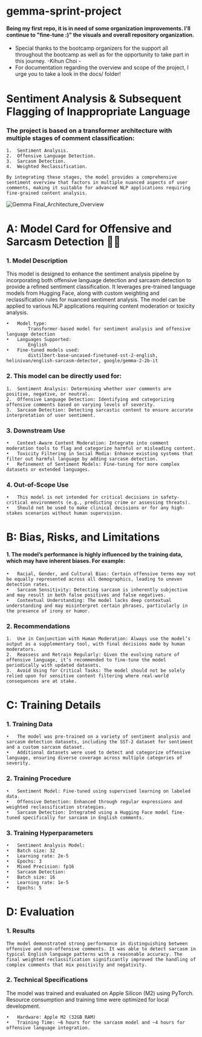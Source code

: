 # gemma-sprint-project


#### Being my first repo, it is in need of some organization improvements. I'll continue to "fine-tune :)" the visuals and overall repository organization. 

  - Special thanks to the bootcamp organizers for the support all throughout the bootcamp as well as for the opportunity to take part in this journey. -Kihun Choi -
  - For documentation regarding the overview and scope of the project, I urge you to take a look in the docs/ folder!



# Sentiment Analysis &amp; Subsequent Flagging of Inappropriate Language


### The project is based on a transformer architecture with multiple stages of comment classification:

	1.	Sentiment Analysis.
	2.	Offensive Language Detection.
	3.	Sarcasm Detection.
	4.	Weighted Reclassification.

    By integrating these stages, the model provides a comprehensive sentiment overview that factors in multiple nuanced aspects of user comments, making it suitable for advanced NLP applications requiring fine-grained content analysis.
     

![Gemma  Final_Architecture_Overview](https://github.com/user-attachments/assets/ed02ac3c-35f4-4a6b-a6e1-57bef0530617)



# A: Model Card for Offensive and Sarcasm Detection 📢💬

### 1. Model Description
This model is designed to enhance the sentiment analysis pipeline by incorporating both offensive language detection and sarcasm detection to provide a refined sentiment classification. It leverages pre-trained language models from Hugging Face, along with custom weighting and reclassification rules for nuanced sentiment analysis. The model can be applied to various NLP applications requiring content moderation or toxicity analysis.

	•	Model type: 
	        Transformer-based model for sentiment analysis and offensive language detection
	•	Languages Supported: 
	        English
	•	Fine-tuned models used: 
	        distilbert-base-uncased-finetuned-sst-2-english, helinivan/english-sarcasm-detector, google/gemma-2-2b-it

### 2. This model can be directly used for:

	1.	Sentiment Analysis: Determining whether user comments are positive, negative, or neutral.
	2.	Offensive Language Detection: Identifying and categorizing offensive comments based on varying levels of severity.
	3.	Sarcasm Detection: Detecting sarcastic content to ensure accurate interpretation of user sentiment.

### 3. Downstream Use

	•	Context-Aware Content Moderation: Integrate into comment moderation tools to flag and categorize harmful or misleading content.
	•	Toxicity Filtering in Social Media: Enhance existing systems that filter out harmful language by adding sarcasm detection.
	•	Refinement of Sentiment Models: Fine-tuning for more complex datasets or extended languages.

### 4. Out-of-Scope Use

	•	This model is not intended for critical decisions in safety-critical environments (e.g., predicting crime or assessing threats).
	•	Should not be used to make clinical decisions or for any high-stakes scenarios without human supervision.

# B: Bias, Risks, and Limitations

#### 1. The model’s performance is highly influenced by the training data, which may have inherent biases. For example:

	•	Racial, Gender, and Cultural Bias: Certain offensive terms may not be equally represented across all demographics, leading to uneven detection rates.
	•	Sarcasm Sensitivity: Detecting sarcasm is inherently subjective and may result in both false positives and false negatives.
	•	Contextual Understanding: The model lacks deep contextual understanding and may misinterpret certain phrases, particularly in the presence of irony or humor.

### 2. Recommendations

	1.	Use in Conjunction with Human Moderation: Always use the model’s output as a supplementary tool, with final decisions made by human moderators.
	2.	Reassess and Retrain Regularly: Given the evolving nature of offensive language, it’s recommended to fine-tune the model periodically with updated datasets.
	3.	Avoid Using for Critical Tasks: The model should not be solely relied upon for sensitive content filtering where real-world consequences are at stake.


# C: Training Details
### 1. Training Data

	•	The model was pre-trained on a variety of sentiment analysis and sarcasm detection datasets, including the SST-2 dataset for sentiment and a custom sarcasm dataset.
	•	Additional datasets were used to detect and categorize offensive language, ensuring diverse coverage across multiple categories of severity.

### 2. Training Procedure

	•	Sentiment Model: Fine-tuned using supervised learning on labeled data.
	•	Offensive Detection: Enhanced through regular expressions and weighted reclassification strategies.
	•	Sarcasm Detection: Integrated using a Hugging Face model fine-tuned specifically for sarcasm in English comments.

### 3. Training Hyperparameters

	•	Sentiment Analysis Model:
	•	Batch size: 32
	•	Learning rate: 2e-5
	•	Epochs: 3
	•	Mixed Precision: fp16
	•	Sarcasm Detection:
	•	Batch size: 16
	•	Learning rate: 1e-5
	•	Epochs: 5


# D: Evaluation
### 1. Results

    The model demonstrated strong performance in distinguishing between offensive and non-offensive comments. It was able to detect sarcasm in typical English language patterns with a reasonable accuracy. The final weighted reclassification significantly improved the handling of complex comments that mix positivity and negativity.

### 2. Technical Specifications
The model was trained and evaluated on Apple Silicon (M2) using PyTorch. Resource consumption and training time were optimized for local development.

	•	Hardware: Apple M2 (32GB RAM)
	•	Training Time: ~6 hours for the sarcasm model and ~4 hours for offensive language integration.


